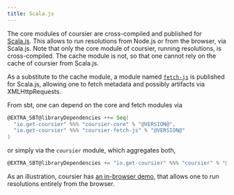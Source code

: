 ```yaml
---
title: Scala.js
---
```


The core modules of coursier are cross-compiled and published for
[Scala.js](https://www.scala-js.org). This allows to run resolutions from
Node.js or from the browser, via Scala.js. Note that only the core module
of coursier, running resolutions, is cross-compiled. The cache module is not,
so that one cannot rely on the cache of coursier from Scala.js.

As a substitute to the cache module, a module named
[`fetch-js`](https://repo1.maven.org/maven2/io/get-coursier/coursier-fetch-js_sjs0.6_2.12)
is published for Scala.js, allowing one to fetch metadata and possibly
artifacts via XMLHttpRequests.

From sbt, one can depend on the core and fetch modules via
```scala
@EXTRA_SBT@libraryDependencies ++= Seq(
  "io.get-coursier" %%% "coursier-core" % "@VERSION@",
  "io.get-coursier" %%% "coursier-fetch-js" % "@VERSION@"
)
```
or simply via the `coursier` module, which aggregates both,
```scala
@EXTRA_SBT@libraryDependencies += "io.get-coursier" %%% "coursier" % "@VERSION@"
```

As an illustration, coursier has [an in-browser demo](../demo), that allows one
to run resolutions entirely from the browser.
